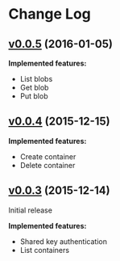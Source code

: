 # Change Log

## [v0.0.5](https://github.com/MindFlavor/AzureSDKForRust/releases/tag/v0.0.5) (2016-01-05)

**Implemented features:**
* List blobs
* Get blob
* Put blob

## [v0.0.4](https://github.com/MindFlavor/AzureSDKForRust/releases/tag/v0.0.4) (2015-12-15)

**Implemented features:**
* Create container
* Delete container

## [v0.0.3](https://github.com/MindFlavor/AzureSDKForRust/releases/tag/v0.0.3) (2015-12-14)

Initial release

**Implemented features:**
* Shared key authentication
* List containers
